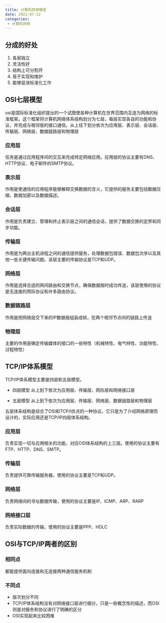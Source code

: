 ```yaml
---
title: 计算机网络模型
date: 2021-07-12
categories: 
 - 计算机网络
---
```


## 分成的好处
1. 各层独立
2. 灵活性好
3. 结构上可分割开
4. 易于实现和维护
5. 能够促进标准化工作

## OSI七层模型
osi是国际标准化组织提出的一个试图使各种计算机在世界范围内互连为网络的标准框架。这个框架将计算机网络体系结构划分为七层，每层实现各自的功能和协议，并完成与相邻层的接口通信。从上往下划分依次为应用层、表示层、会话层、传输层、网络层、数据链路层和物理层

### 应用层
任务是通过应用程序间的交互来完成特定网络应用。应用层的协议主要有DNS、HTTP协议、电子邮件的SMTP协议。

### 表示层
作用是使通信的应用程序能够解释交换数据的含义，它提供的服务主要包括数据压缩、数据加密以及数据描述。

### 会话层
作用是负责建立、管理和终止表示层之间的通信会话，提供了数据交换的定界和同步功能。

### 传输层
作用是为两台主机进程之间的通信提供服务，处理数据包错误、数据包次序以及其他一些关键传输问题。该层主要的传输协议是TCP和UDP。

### 网络层
作用是选择合适的网间路由和交换节点，确保数据按时成功传送，该层使用的协议是无连接的网际协议和许多路由协议。

### 数据链路层
作用是把网络层交下来的IP数据报组装成帧，在两个相邻节点间的链路上传送

### 物理层
主要的作用是确定传输媒体的接口的一些特性（机械特性、电气特性、功能特性、过程特性）

## TCP/IP体系模型
TCP/IP体系模型主要是四层和五层模型。

- 四层模型
从上到下依次为应用层、传输层、网际层和网络接口层

- 五层模型
从上到下依次为应用层、传输层、网络层、数据链路层和物理层

五层体系结构是综合了OSI和TCP/I优点的一种协议，它只是为了介绍网络原理而设计的，实际应用还是TCP/IP四层体系结构。

### 应用层
负责实现一切与应用相关的功能，对应OSI体系结构的上三层。使用的协议主要有FTP、HTTP、DNS、SMTP。

### 传输层
负责提供可靠传输服务器，使用的协议主要是TCP和UDP。

### 网络层
负责网络间的寻址数据传输，使用的协议主要是IP、ICMP、ARP、RARP

### 网络接口层
负责实际数据的传输，使用的协议主要是PPP、HDLC


## OSI与TCP/IP两者的区别

### 相同点
都能提供面向连接和无连接两种通信服务机制

### 不同点
- 层次划分不同
- TCP/IP体系结构没有对网络接口层进行细分，只是一些概念性的描述，而OSI则是对服务和协议进行了明确的区分
- OSI实现起来比较困难
